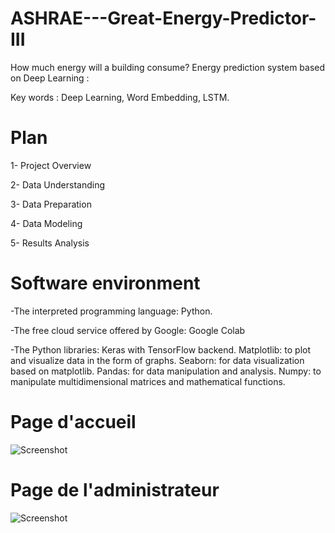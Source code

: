 # ASHRAE---Great-Energy-Predictor-III
How much energy will a building consume?
Energy prediction system based on Deep Learning :

Key words : Deep Learning, Word Embedding, LSTM.

# Plan

1-	Project Overview

2-	Data Understanding

3-	Data Preparation

4-	Data Modeling

5-  Results Analysis

# Software environment

-The interpreted programming language: Python.

-The free cloud service offered by Google: Google Colab

-The Python libraries: Keras with TensorFlow backend.
                       Matplotlib: to plot and visualize data in the form of graphs.
                       Seaborn: for data visualization based on matplotlib.
                       Pandas: for data manipulation and analysis.
                       Numpy: to manipulate multidimensional matrices and mathematical functions.

# Page d'accueil

![Screenshot](guii.png)

# Page de l'administrateur

![Screenshot](admiin.png)
